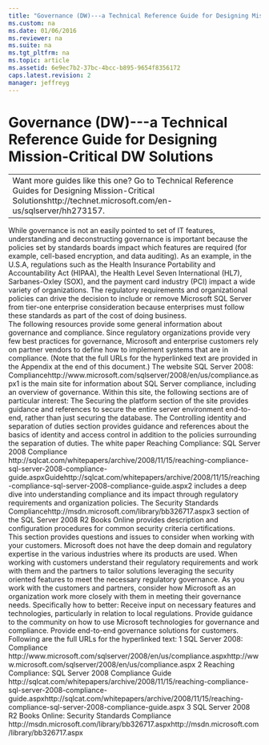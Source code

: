 ```yaml
---
title: "Governance (DW)---a Technical Reference Guide for Designing Mission-Critical DW Solutions"
ms.custom: na
ms.date: 01/06/2016
ms.reviewer: na
ms.suite: na
ms.tgt_pltfrm: na
ms.topic: article
ms.assetid: 6e9ec7b2-37bc-4bcc-b895-9654f8356172
caps.latest.revision: 2
manager: jeffreyg
---
```

# Governance (DW)---a Technical Reference Guide for Designing Mission-Critical DW Solutions
<?xml version="1.0" encoding="utf-8"?>
<developerConceptualDocument xmlns="http://ddue.schemas.microsoft.com/authoring/2003/5" xmlns:xlink="http://www.w3.org/1999/xlink" xmlns:xsi="http://www.w3.org/2001/XMLSchema-instance" xsi:schemaLocation="http://ddue.schemas.microsoft.com/authoring/2003/5 http://clixdevr3.blob.core.windows.net/ddueschema/developer.xsd">
  <summary />
  <introduction>
    <table xmlns:caps="http://schemas.microsoft.com/build/caps/2013/11">
      <tbody>
        <tr>
          <TD>
            <para>
              <embeddedLabel>Want more guides like this one?</embeddedLabel> Go to <externalLink><linkText>Technical Reference Guides for Designing Mission-Critical Solutions</linkText><linkUri>http://technet.microsoft.com/en-us/sqlserver/hh273157</linkUri></externalLink>.</para>
          </TD>
        </tr>
      </tbody>
    </table>
    <para>While governance is not an easily pointed to set of IT features, understanding and deconstructing governance is important because the policies set by standards boards impact which features are required (for example, cell-based encryption, and data auditing). As an example, in the U.S.A, regulations such as the Health Insurance Portability and Accountability Act (HIPAA), the Health Level Seven International (HL7), Sarbanes-Oxley (SOX), and the payment card industry (PCI) impact a wide variety of organizations. The regulatory requirements and organizational policies can drive the decision to include or remove Microsoft SQL Server from tier-one enterprise consideration because enterprises must follow these standards as part of the cost of doing business.</para>
  </introduction>
  <section>
    <title>Best Practices</title>
    <content>
      <para>The following resources provide some general information about governance and compliance. Since regulatory organizations provide very few best practices for governance, Microsoft and enterprise customers rely on partner vendors to define how to implement systems that are in compliance. (Note that the full URLs for the hyperlinked text are provided in the Appendix at the end of this document.) </para>
      <list class="bullet">
        <listItem>
          <para>The website <externalLink><linkText>SQL Server 2008: Compliance</linkText><linkUri>http://www.microsoft.com/sqlserver/2008/en/us/compliance.aspx</linkUri></externalLink><superscript>1</superscript> is the main site for information about SQL Server compliance, including an overview of governance. Within this site, the following sections are of particular interest:</para>
          <list class="bullet">
            <listItem>
              <para>The Securing the platform section of the site provides guidance and references to secure the entire server environment end-to-end, rather than just securing the database.</para>
            </listItem>
            <listItem>
              <para>The Controlling identity and separation of duties section provides guidance and references about the basics of identity and access control in addition to the policies surrounding the separation of duties.</para>
            </listItem>
          </list>
        </listItem>
        <listItem>
          <para>The white paper <externalLink><linkText>Reaching Compliance: SQL Server 2008 Compliance </linkText><linkUri>http://sqlcat.com/whitepapers/archive/2008/11/15/reaching-compliance-sql-server-2008-compliance-guide.aspx</linkUri></externalLink><externalLink><linkText>Guide</linkText><linkUri>http://sqlcat.com/whitepapers/archive/2008/11/15/reaching-compliance-sql-server-2008-compliance-guide.aspx</linkUri></externalLink><superscript>2</superscript> includes a deep dive into understanding compliance and its impact through regulatory requirements and organization policies. </para>
        </listItem>
        <listItem>
          <para>The <externalLink><linkText>Security Standards Compliance</linkText><linkUri>http://msdn.microsoft.com/library/bb326717.aspx</linkUri></externalLink><superscript>3</superscript> section of the SQL Server 2008 R2 Books Online provides description and configuration procedures for common security criteria certifications.</para>
        </listItem>
      </list>
    </content>
  </section>
  <section>
    <title>Questions and Considerations</title>
    <content>
      <para>This section provides questions and issues to consider when working with your customers.</para>
      <list class="bullet">
        <listItem>
          <para>Microsoft does not have the deep domain and regulatory expertise in the various industries where its products are used. When working with customers understand their regulatory requirements and work with them and the partners to tailor solutions leveraging the security oriented features to meet the necessary regulatory governance. </para>
        </listItem>
        <listItem>
          <para>As you work with the customers and partners, consider how Microsoft as an organization work more closely with them in meeting their governance needs. Specifically how to better:</para>
          <list class="bullet">
            <listItem>
              <para>Receive input on necessary features and technologies, particularly in relation to local regulations.</para>
            </listItem>
            <listItem>
              <para>Provide guidance to the community on how to use Microsoft technologies for governance and compliance.</para>
            </listItem>
            <listItem>
              <para>Provide end-to-end governance solutions for customers.</para>
            </listItem>
          </list>
        </listItem>
      </list>
    </content>
  </section>
  <section>
    <title>Appendix</title>
    <content>
      <para>Following are the full URLs for the hyperlinked text:</para>
      <para>
        <superscript>1 </superscript>SQL Server 2008: Compliance  <externalLink><linkText>http://www.microsoft.com/sqlserver/2008/en/us/compliance.aspx</linkText><linkUri>http://www.microsoft.com/sqlserver/2008/en/us/compliance.aspx</linkUri></externalLink></para>
      <para>
        <superscript>2 </superscript>Reaching Compliance: SQL Server 2008 Compliance Guide  <externalLink><linkText>http://sqlcat.com/whitepapers/archive/2008/11/15/reaching-compliance-sql-server-2008-compliance-guide.aspx</linkText><linkUri>http://sqlcat.com/whitepapers/archive/2008/11/15/reaching-compliance-sql-server-2008-compliance-guide.aspx</linkUri></externalLink></para>
      <para>
        <superscript>3</superscript> SQL Server 2008 R2 Books Online: Security Standards Compliance  <externalLink><linkText>http://msdn.microsoft.com/library/bb326717.aspx</linkText><linkUri>http://msdn.microsoft.com/library/bb326717.aspx</linkUri></externalLink></para>
    </content>
  </section>
  <relatedTopics />
</developerConceptualDocument>